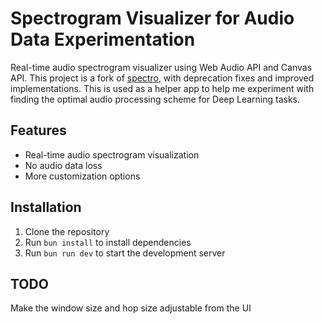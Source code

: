 # Spectrogram Visualizer for Audio Data Experimentation

Real-time audio spectrogram visualizer using Web Audio API and Canvas API. This project is a fork of [spectro](https://github.com/calebj0seph/spectro), with deprecation fixes and improved implementations. This is used as a helper app to help me experiment with finding the optimal audio processing scheme for Deep Learning tasks.

## Features

- Real-time audio spectrogram visualization
- No audio data loss
- More customization options

## Installation

1. Clone the repository
2. Run `bun install` to install dependencies
3. Run `bun run dev` to start the development server

## TODO
Make the window size and hop size adjustable from the UI
